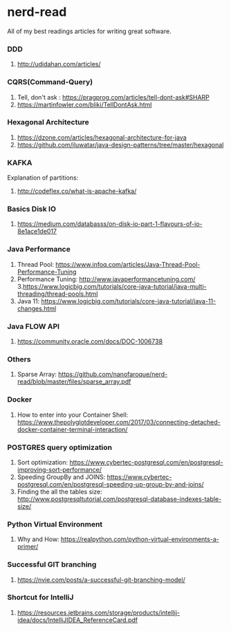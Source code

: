 # nerd-read
All of my best readings articles for writing great software.

### DDD
1. http://udidahan.com/articles/

### CQRS(Command-Query)
1. Tell, don't ask : https://pragprog.com/articles/tell-dont-ask#SHARP
2. https://martinfowler.com/bliki/TellDontAsk.html

### Hexagonal Architecture
1. https://dzone.com/articles/hexagonal-architecture-for-java
2. https://github.com/iluwatar/java-design-patterns/tree/master/hexagonal

### KAFKA
Explanation of partitions:
1. http://codeflex.co/what-is-apache-kafka/

### Basics Disk IO
1. https://medium.com/databasss/on-disk-io-part-1-flavours-of-io-8e1ace1de017

### Java Performance
1. Thread Pool: https://www.infoq.com/articles/Java-Thread-Pool-Performance-Tuning
2. Performance Tuning: http://www.javaperformancetuning.com/
3.https://www.logicbig.com/tutorials/core-java-tutorial/java-multi-threading/thread-pools.html
4. Java 11: https://www.logicbig.com/tutorials/core-java-tutorial/java-11-changes.html
### Java FLOW API
1. https://community.oracle.com/docs/DOC-1006738

### Others
1. Sparse Array: https://github.com/nanofaroque/nerd-read/blob/master/files/sparse_array.pdf

### Docker
1. How to enter into your Container Shell: https://www.thepolyglotdeveloper.com/2017/03/connecting-detached-docker-container-terminal-interaction/

### POSTGRES query optimization
1. Sort optimization: https://www.cybertec-postgresql.com/en/postgresql-improving-sort-performance/
2. Speeding GroupBy and JOINS: https://www.cybertec-postgresql.com/en/postgresql-speeding-up-group-by-and-joins/
3. Finding the all the tables size: http://www.postgresqltutorial.com/postgresql-database-indexes-table-size/

### Python Virtual Environment
1. Why and How: https://realpython.com/python-virtual-environments-a-primer/

### Successful GIT branching
1. https://nvie.com/posts/a-successful-git-branching-model/

### Shortcut for IntelliJ
1. https://resources.jetbrains.com/storage/products/intellij-idea/docs/IntelliJIDEA_ReferenceCard.pdf
